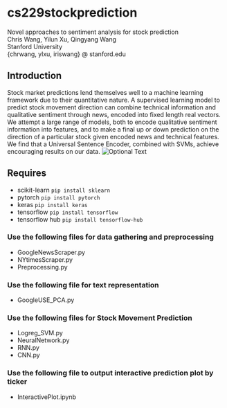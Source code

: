 # cs229stockprediction
Novel approaches to sentiment analysis for stock prediction   
Chris Wang, Yilun Xu, Qingyang Wang   
Stanford University   
{chrwang, ylxu, iriswang} @ stanford.edu  

## Introduction
Stock market predictions lend themselves well to a machine learning framework due to their quantitative nature. A supervised learning model to predict stock movement direction can combine technical information and qualitative sentiment through news, encoded into fixed length real vectors. We attempt a large range of models, both to encode qualitative sentiment information into features, and to make a final up or down prediction on the direction of a particular stock given encoded news and technical features. We find that a Universal Sentence Encoder, combined with SVMs, achieve encouraging results on our data. 
![Optional Text](../master/src/combinedmodel.png)

## Requires
- scikit-learn `pip install sklearn`
- pytorch `pip install pytorch`
- keras `pip install keras`
- tensorflow `pip install tensorflow`
- tensorflow hub `pip install tensorflow-hub`

### Use the following files for data gathering and preprocessing
- GoogleNewsScraper.py
- NYtimesScraper.py
- Preprocessing.py

### Use the following file for text representation
- GoogleUSE_PCA.py

### Use the following files for Stock Movement Prediction
- Logreg_SVM.py
- NeuralNetwork.py
- RNN.py
- CNN.py

### Use the following file to output interactive prediction plot by ticker
- InteractivePlot.ipynb
